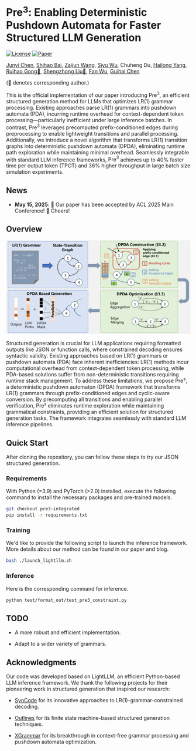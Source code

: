 # Pre<span>$^3$</span>: Enabling Deterministic Pushdown Automata for Faster Structured LLM Generation

[![License](https://img.shields.io/badge/License-Apache_2.0-blue.svg)](https://opensource.org/licenses/Apache-2.0)
[![Paper](https://img.shields.io/badge/Pre3-OpenReview-red.svg)](https://openreview.net/pdf?id=g1aBeiyZEi)
<!--
[![arXiv](https://img.shields.io/badge/HarmoniCa-2410.01723-b31b1b)](https://arxiv.org/pdf/2410.01723)
[![GitHub Stars](https://img.shields.io/github/stars/ModelTC/HarmoniCa.svg?style=social&label=Star&maxAge=60)](https://github.com/ModelTC/HarmoniCa)
-->

[Junyi Chen](https://github.com/flyinglandlord), [Shihao Bai](https://github.com/shihaobai), [Zaijun Wang](https://github.com/hiworldwzj), [Siyu Wu](https://wusiyu.me/), Chuheng Du, [Hailong Yang](https://thomas-yang.github.io/), [Ruihao Gong📧](https://xhplus.github.io/), [Shengzhong Liu📧](https://liushengzhong1023.github.io/), [Fan Wu](https://cs.sjtu.edu.cn/~fwu/), [Guihai Chen](https://www.cs.sjtu.edu.cn/PeopleDetail.aspx?id=111)

(📧 denotes corresponding author.)

This is the official implementation of our paper introducing Pre$^3$, an efficient structured generation method for LLMs that optimizes LR(1) grammar processing. Existing approaches parse LR(1) grammars into pushdown automata (PDA), incurring runtime overhead for context-dependent token processing—particularly inefficient under large inference batches. In contrast, $\text{Pre}^3$ leverages precomputed prefix-conditioned edges during preprocessing to enable lightweight transitions and parallel processing. Additionally, we introduce a novel algorithm that transforms LR(1) transition graphs into deterministic pushdown automata (DPDA), eliminating runtime path exploration while maintaining minimal overhead. Seamlessly integrable with standard LLM inference frameworks, $\text{Pre}^3$ achieves up to 40% faster time per output token (TPOT) and 36% higher throughput in large batch size simulation experiments.

## News
<!--
* **May 28, 2025**: 🔥 We release our Python code presented in our paper. Have a try!
-->
* **May 15, 2025**: 🌟 Our paper has been accepted by ACL 2025 Main Conference! 🎉 Cheers!


## Overview

<p>
<img src= ./img/overview.png width="700"/>
</p>

Structured generation is crucial for LLM applications requiring formatted outputs like JSON or function calls, where constrained decoding ensures syntactic validity. Existing approaches based on LR(1) grammars or pushdown automata (PDA) face inherent inefficiencies: LR(1) methods incur computational overhead from context-dependent token processing, while PDA-based solutions suffer from non-deterministic transitions requiring runtime stack management. To address these limitations, we propose Pre³, a deterministic pushdown automaton (DPDA) framework that transforms LR(1) grammars through prefix-conditioned edges and cyclic-aware conversion. By precomputing all transitions and enabling parallel verification, Pre³ eliminates runtime exploration while maintaining grammatical constraints, providing an efficient solution for structured generation tasks. The framework integrates seamlessly with standard LLM inference pipelines.

## Quick Start

After cloning the repository, you can follow these steps to try our JSON structured generation.

### Requirements

With Python (=3.9) and PyTorch (>2.0) installed, execute the following command to install the  necessary packages and pre-trained models.

```bash
git checkout pre3-integrated
pip install -r requirements.txt
```

### Training

We'd like to provide the following script to launch the inference framework. More details about our method can be found in our paper and blog.

```bash
bash ./launch_lightllm.sh
```

### Inference

Here is the corresponding command for inference.

```bash
python test/format_out/test_pre3_constraint.py
```

## TODO

* A more robust and efficient implementation.

* Adapt to a wider variety of grammars.

## Acknowledgments

Our code was developed based on LightLLM, an efficient Python-based LLM inference framework. We thank the following projects for their pioneering work in structured generation that inspired our research:

- [SynCode](https://github.com/structuredllm/syncode) for its innovative approaches to LR(1)-grammar-constrained decoding.

- [Outlines](https://github.com/dottxt-ai/outlines) for its finite state machine-based structured generation techniques.

- [XGrammar](https://github.com/mlc-ai/xgrammar) for its breakthrough in context-free grammar processing and pushdown automata optimization.

<!--
## Citation

If you find our HarmoniCa useful or relevant to your research, please kindly cite our paper:

```
@inproceedings{
    anonymous2025harmonica,
    title={HarmoniCa: Harmonizing Training and Inference for Better Feature Caching in Diffusion Transformer Acceleration},
    author={Yushi Huang and Zining Wang and Ruihao Gong and Jing Liu and Xinjie Zhang and Jinyang Guo and Xianglong Liu and Jun Zhang},
    booktitle={Forty-second International Conference on Machine Learning},
    year={2025},
}
```
-->